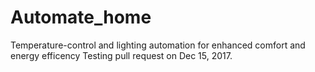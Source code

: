 # Automate_home
Temperature-control and lighting automation for enhanced comfort and energy efficency
Testing pull request on Dec 15, 2017.
